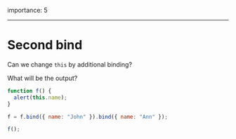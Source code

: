 importance: 5

---

# Second bind

Can we change `this` by additional binding?

What will be the output?

```js no-beautify
function f() {
  alert(this.name);
}

f = f.bind({ name: "John" }).bind({ name: "Ann" });

f();
```
